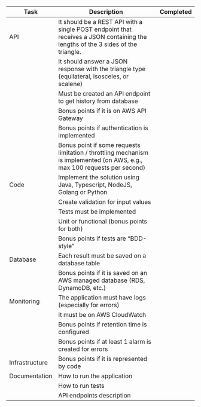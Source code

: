 | Task | Description | Completed |
|------|-------------|-----------|
|API | It should be a REST API with a single POST endpoint that receives a JSON containing the lengths of the 3 sides of the triangle. |   |
| | It should answer a JSON response with the triangle type (equilateral, isosceles, or scalene) |   |
| | Must be created an API endpoint to get history from database |   |
| | Bonus points if it is on AWS API Gateway |   |
| | Bonus points if authentication is implemented |   |
| | Bonus point if some requests limitation / throttling mechanism is implemented (on AWS, e.g., max 100 requests per second) |   |
|Code | Implement the solution using Java, Typescript, NodeJS, Golang or Python |   |
| | Create validation for input values |   |
| | Tests must be implemented |   |
| | Unit or functional (bonus points for both) |   |
| | Bonus points if tests are “BDD-style” |   |
|Database | Each result must be saved on a database table |   |
| | Bonus points if it is saved on an AWS managed database (RDS, DynamoDB, etc.) |   |
|Monitoring | The application must have logs (especially for errors) |   |
| | It must be on AWS CloudWatch |   |
| | Bonus points if retention time is configured |   |
| | Bonus points if at least 1 alarm is created for errors |   |
|Infrastructure | Bonus points if it is represented by code |   |
|Documentation | How to run the application |   |
| | How to run tests |   |
| | API endpoints description |   |
